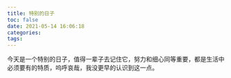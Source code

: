 ```yaml
---
title: 特别的日子
toc: false
date: 2021-05-14 16:06:18
categories:
tags:
---
```

今天是一个特别的日子，值得一辈子去记住它，努力和细心同等重要，都是生活中必须要有的特质，呜呼哀哉，我没更早的认识到这一点。